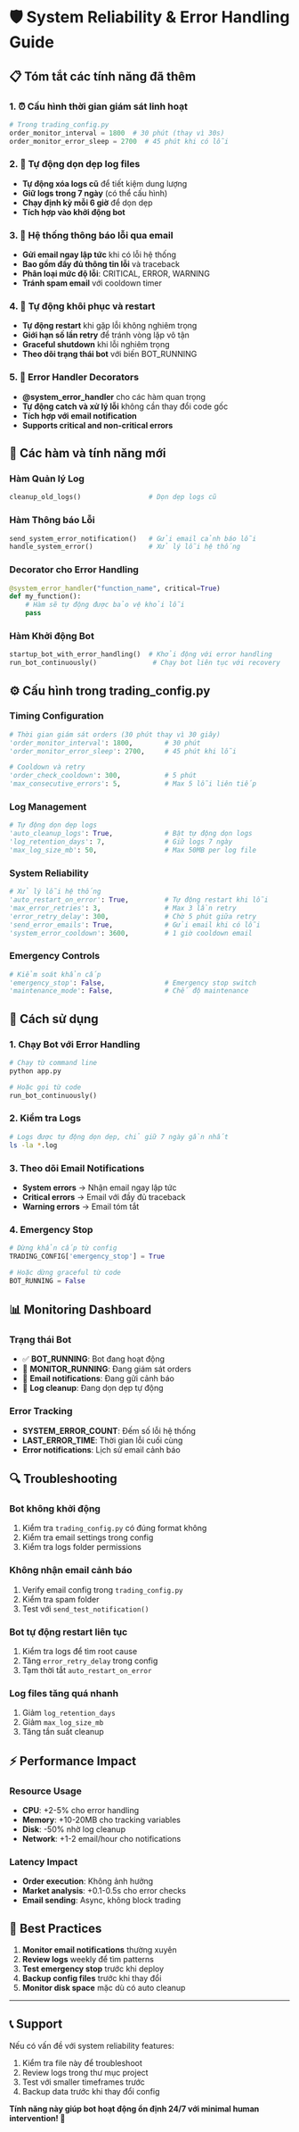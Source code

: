 # 🛡️ System Reliability & Error Handling Guide

## 📋 Tóm tắt các tính năng đã thêm

### 1. ⏰ Cấu hình thời gian giám sát linh hoạt
```python
# Trong trading_config.py
order_monitor_interval = 1800  # 30 phút (thay vì 30s)
order_monitor_error_sleep = 2700  # 45 phút khi có lỗi
```

### 2. 🧹 Tự động dọn dẹp log files
- **Tự động xóa logs cũ** để tiết kiệm dung lượng
- **Giữ logs trong 7 ngày** (có thể cấu hình)
- **Chạy định kỳ mỗi 6 giờ** để dọn dẹp
- **Tích hợp vào khởi động bot**

### 3. 📧 Hệ thống thông báo lỗi qua email
- **Gửi email ngay lập tức** khi có lỗi hệ thống
- **Bao gồm đầy đủ thông tin lỗi** và traceback
- **Phân loại mức độ lỗi**: CRITICAL, ERROR, WARNING
- **Tránh spam email** với cooldown timer

### 4. 🔄 Tự động khôi phục và restart
- **Tự động restart** khi gặp lỗi không nghiêm trọng
- **Giới hạn số lần retry** để tránh vòng lặp vô tận
- **Graceful shutdown** khi lỗi nghiêm trọng
- **Theo dõi trạng thái bot** với biến BOT_RUNNING

### 5. 🎯 Error Handler Decorators
- **@system_error_handler** cho các hàm quan trọng
- **Tự động catch và xử lý lỗi** không cần thay đổi code gốc
- **Tích hợp với email notification**
- **Supports critical and non-critical errors**

## 🔧 Các hàm và tính năng mới

### Hàm Quản lý Log
```python
cleanup_old_logs()                 # Dọn dẹp logs cũ
```

### Hàm Thông báo Lỗi
```python
send_system_error_notification()   # Gửi email cảnh báo lỗi
handle_system_error()              # Xử lý lỗi hệ thống
```

### Decorator cho Error Handling
```python
@system_error_handler("function_name", critical=True)
def my_function():
    # Hàm sẽ tự động được bảo vệ khỏi lỗi
    pass
```

### Hàm Khởi động Bot
```python
startup_bot_with_error_handling()  # Khởi động với error handling
run_bot_continuously()              # Chạy bot liên tục với recovery
```

## ⚙️ Cấu hình trong trading_config.py

### Timing Configuration
```python
# Thời gian giám sát orders (30 phút thay vì 30 giây)
'order_monitor_interval': 1800,        # 30 phút
'order_monitor_error_sleep': 2700,     # 45 phút khi lỗi

# Cooldown và retry
'order_check_cooldown': 300,           # 5 phút
'max_consecutive_errors': 5,           # Max 5 lỗi liên tiếp
```

### Log Management
```python
# Tự động dọn dẹp logs
'auto_cleanup_logs': True,             # Bật tự động dọn logs
'log_retention_days': 7,               # Giữ logs 7 ngày
'max_log_size_mb': 50,                 # Max 50MB per log file
```

### System Reliability
```python
# Xử lý lỗi hệ thống
'auto_restart_on_error': True,         # Tự động restart khi lỗi
'max_error_retries': 3,                # Max 3 lần retry
'error_retry_delay': 300,              # Chờ 5 phút giữa retry
'send_error_emails': True,             # Gửi email khi có lỗi
'system_error_cooldown': 3600,         # 1 giờ cooldown email
```

### Emergency Controls
```python
# Kiểm soát khẩn cấp
'emergency_stop': False,               # Emergency stop switch
'maintenance_mode': False,             # Chế độ maintenance
```

## 🚀 Cách sử dụng

### 1. Chạy Bot với Error Handling
```python
# Chạy từ command line
python app.py

# Hoặc gọi từ code
run_bot_continuously()
```

### 2. Kiểm tra Logs
```bash
# Logs được tự động dọn dẹp, chỉ giữ 7 ngày gần nhất
ls -la *.log
```

### 3. Theo dõi Email Notifications
- **System errors** → Nhận email ngay lập tức
- **Critical errors** → Email với đầy đủ traceback
- **Warning errors** → Email tóm tắt

### 4. Emergency Stop
```python
# Dừng khẩn cấp từ config
TRADING_CONFIG['emergency_stop'] = True

# Hoặc dừng graceful từ code
BOT_RUNNING = False
```

## 📊 Monitoring Dashboard

### Trạng thái Bot
- ✅ **BOT_RUNNING**: Bot đang hoạt động
- 🔄 **MONITOR_RUNNING**: Đang giám sát orders
- 📧 **Email notifications**: Đang gửi cảnh báo
- 🧹 **Log cleanup**: Đang dọn dẹp tự động

### Error Tracking
- **SYSTEM_ERROR_COUNT**: Đếm số lỗi hệ thống
- **LAST_ERROR_TIME**: Thời gian lỗi cuối cùng
- **Error notifications**: Lịch sử email cảnh báo

## 🔍 Troubleshooting

### Bot không khởi động
1. Kiểm tra `trading_config.py` có đúng format không
2. Kiểm tra email settings trong config
3. Kiểm tra logs folder permissions

### Không nhận email cảnh báo
1. Verify email config trong `trading_config.py`
2. Kiểm tra spam folder
3. Test với `send_test_notification()`

### Bot tự động restart liên tục
1. Kiểm tra logs để tìm root cause
2. Tăng `error_retry_delay` trong config
3. Tạm thời tắt `auto_restart_on_error`

### Log files tăng quá nhanh
1. Giảm `log_retention_days`
2. Giảm `max_log_size_mb`
3. Tăng tần suất cleanup

## ⚡ Performance Impact

### Resource Usage
- **CPU**: +2-5% cho error handling
- **Memory**: +10-20MB cho tracking variables
- **Disk**: -50% nhờ log cleanup
- **Network**: +1-2 email/hour cho notifications

### Latency Impact
- **Order execution**: Không ảnh hưởng
- **Market analysis**: +0.1-0.5s cho error checks
- **Email sending**: Async, không block trading

## 🎯 Best Practices

1. **Monitor email notifications** thường xuyên
2. **Review logs** weekly để tìm patterns
3. **Test emergency stop** trước khi deploy
4. **Backup config files** trước khi thay đổi
5. **Monitor disk space** mặc dù có auto cleanup

---

## 📞 Support

Nếu có vấn đề với system reliability features:
1. Kiểm tra file này để troubleshoot
2. Review logs trong thư mục project
3. Test với smaller timeframes trước
4. Backup data trước khi thay đổi config

**Tính năng này giúp bot hoạt động ổn định 24/7 với minimal human intervention! 🚀**

